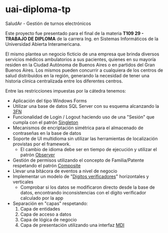 # uai-diploma-tp
SaludAr - Gestión de turnos electrónicos

Este proyecto fue presentado para el final de la materia **T109 29 - TRABAJO DE DIPLOMA** de la carrera Ing. en Sistemas Informáticos de la Universidad Abierta Interamericana.

El mismo plantea un negocio ficticio de una empresa que brinda diversos servicios médicos ambulatorios a sus pacientes, quienes en su mayoría residen en la Ciudad Autónoma de Buenos
Aires o en partidos del Gran Buenos Aires. Los mismos pueden concurrir a cualquiera de los centros de salud distribuidos en la región, generando la necesidad de tener una historia clinica centralizada entre los diferentes centros.

Entre las restricciones impuestas por la cátedra tenemos:
* Aplicación del tipo Windows Forms
* Utilizar una base de datos SQL Server con su esquema alcanzando la [3FN](https://en.wikipedia.org/wiki/Third_normal_form)
* Funcionalidad de Login / Logout haciendo uso de una "Sesión" que cumpla con el patrón [Singleton](https://en.wikipedia.org/wiki/Singleton_pattern)
* Mecanismos de encriptación simétrica para el almacenado de contraseñas en la base de datos
* Soporte de UI multidioma sin utilizar las herramientas de localización provistas por el framework. 
  * El cambio de idioma debe ser en tiempo de ejecución y utilizar el patrón [Observer](https://en.wikipedia.org/wiki/Observer_pattern)
* Gestión de permisos utilizando el concepto de Familia/Patente respetando el patrón [Composite](https://en.wikipedia.org/wiki/Composite_pattern)
* Llevar una bitácora de eventos a nivel de negocio
* Implementar un modelo de "[Digitos verificadores](https://www.codeproject.com/Tips/588941/Check-Digit-Vertical-and-Horizontal)" horizontales y verticales
  * Comprobar si los datos se modificaron directo desde la base de datos, encontrando inconsistencias con el dígito verificador calculado por la app
* Separación en "capas" respetando:
  1. Capa de entidades
  2. Capa de acceso a datos
  3. Capa de lógica de negocio
  4. Capa de presentación utilizando una interfaz [MDI](https://en.wikipedia.org/wiki/Multiple_document_interface)
